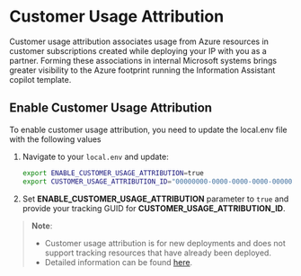 # Customer Usage Attribution

Customer usage attribution associates usage from Azure resources in customer subscriptions created while deploying your IP with you as a partner. Forming these associations in internal Microsoft systems brings greater visibility to the Azure footprint running the Information Assistant copilot template.

## Enable Customer Usage Attribution

To enable customer usage attribution, you need to update the local.env file with the following values

1. Navigate to your `local.env` and update:

   ```bash
   export ENABLE_CUSTOMER_USAGE_ATTRIBUTION=true
   export CUSTOMER_USAGE_ATTRIBUTION_ID="00000000-0000-0000-0000-000000000000"
   ```

2. Set **ENABLE_CUSTOMER_USAGE_ATTRIBUTION** parameter to `true` and provide your tracking GUID for **CUSTOMER_USAGE_ATTRIBUTION_ID**.

> **Note**:
>
>- Customer usage attribution is for new deployments and does not support tracking resources that have already been deployed.
>- Detailed information can be found [here](https://learn.microsoft.com/azure/marketplace/azure-partner-customer-usage-attribution).
